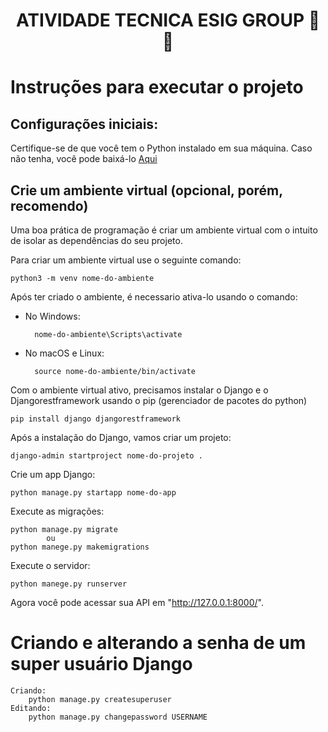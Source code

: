 <h1 align="center">ATIVIDADE TECNICA ESIG GROUP 🤖💡</h1>

# Instruções para executar o projeto

## Configurações iniciais:
Certifique-se de que você tem o Python instalado em sua máquina. Caso não tenha, você pode baixá-lo [Aqui](https://www.python.org/downloads/.)

## Crie um ambiente virtual (opcional, porém, recomendo)

Uma boa prática de programação é criar um ambiente virtual com o intuito de isolar as dependências do seu projeto. 

Para criar um ambiente virtual use o seguinte comando: 

    python3 -m venv nome-do-ambiente

Após ter criado o ambiente, é necessario ativa-lo usando o comando:

- No Windows:

        nome-do-ambiente\Scripts\activate

- No macOS e Linux:

        source nome-do-ambiente/bin/activate

Com o ambiente virtual ativo, precisamos instalar o Django e o Djangorestframework usando o pip (gerenciador de pacotes do python)

    pip install django djangorestframework

Após a instalação do Django, vamos criar um projeto:

    django-admin startproject nome-do-projeto .

Crie um app Django:

    python manage.py startapp nome-do-app

Execute as migrações:

    python manage.py migrate
            ou
    python manege.py makemigrations

Execute o servidor:

    python manege.py runserver

Agora você pode acessar sua API em "http://127.0.0.1:8000/".  

# Criando e alterando a senha de um super usuário Django
    Criando:
        python manage.py createsuperuser
    Editando:
        python manage.py changepassword USERNAME
